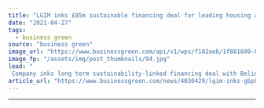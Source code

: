 ```yaml
---
title: "LGIM inks £85m sustainable financing deal for leading housing association"
date: "2021-04-27"
tags: 
  - business green
source: "business green"
image_url: "https://www.businessgreen.com/api/v1/wps/f182aeb/1f881609-0fe9-4489-a21e-a0c28d65c23e/1/180419A-006-185x114.jpg"
image_fp: "/assets/img/post_thumbnails/94.jpg"
lead: "
 Company inks long term sustainability-linked financing deal with Believe Housing to support developer's decarbonisation plans ..."
article_url: "https://www.businessgreen.com/news/4030429/lgim-inks-gbp85m-sustainable-financing-deal-leading-housing-association"
---
```


---
